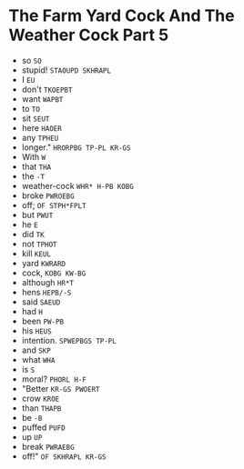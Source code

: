 # The Farm Yard Cock And The Weather Cock Part 5

* so `SO`
* stupid! `STAOUPD SKHRAPL`
* I `EU`
* don't `TKOEPBT`
* want `WAPBT`
* to `TO`
* sit `SEUT`
* here `HAOER`
* any `TPHEU`
* longer." `HRORPBG TP-PL KR-GS`
* With `W`
* that `THA`
* the `-T`
* weather-cock `WHR* H-PB KOBG`
* broke `PWROEBG`
* off; `OF STPH*FPLT`
* but `PWUT`
* he `E`
* did `TK`
* not `TPHOT`
* kill `KEUL`
* yard `KWRARD`
* cock, `KOBG KW-BG`
* although `HR*T`
* hens `HEPB/-S`
* said `SAEUD`
* had `H`
* been `PW-PB`
* his `HEUS`
* intention. `SPWEPBGS TP-PL`
* and `SKP`
* what `WHA`
* is `S`
* moral? `PHORL H-F`
* "Better `KR-GS PWOERT`
* crow `KROE`
* than `THAPB`
* be `-B`
* puffed `PUFD`
* up `UP`
* break `PWRAEBG`
* off!" `OF SKHRAPL KR-GS`
